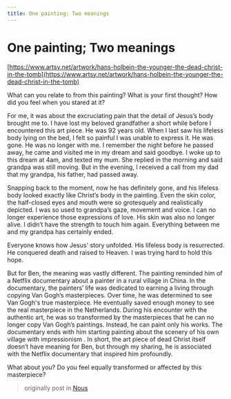 ```yaml
---
title: One painting; Two meanings
---
```

# One painting; Two meanings

[https://www.artsy.net/artwork/hans-holbein-the-younger-the-dead-christ-in-the-tomb](https://www.artsy.net/artwork/hans-holbein-the-younger-the-dead-christ-in-the-tomb)

What can you relate to from this painting? What is your first thought? How did you feel when you stared at it?

For me, it was about the excruciating pain that the detail of Jesus’s body brought me to. I have lost my beloved grandfather a short while before I encountered this art piece. He was 92 years old. When I last saw his lifeless body lying on the bed, I felt so painful I was unable to express it. He was gone. He was no longer with me. I remember the night before he passed away, he came and visited me in my dream and said goodbye. I woke up to this dream at 4am, and texted my mum. She replied in the morning and said grandpa was still moving. But in the evening, I received a call from my dad that my grandpa, his father, had passed away.

Snapping back to the moment, now he has definitely gone, and his lifeless body looked exactly like Christ’s body in the painting. Even the skin color, the half-closed eyes and mouth were so grotesquely and realistically depicted. I was so used to grandpa’s gaze, movement and voice. I can no longer experience those expressions of love. His skin was also no longer alive. I didn’t have the strength to touch him again. Everything between me and my grandpa has certainly ended.

Everyone knows how Jesus' story unfolded. His lifeless body is resurrected. He conquered death and raised to Heaven. I was trying hard to hold this hope.

But for Ben, the meaning was vastly different. The painting reminded him of a Netflix documentary about a painter in a rural village in China. In the documentary, the painters’ life was dedicated to earning a living through copying Van Gogh’s masterpieces. Over time, he was determined to see Van Gogh's true masterpiece. He eventually saved enough money to see the real masterpiece in the Netherlands. During his encounter with the authentic art, he was so transformed by the masterpieces that he can no longer copy Van Gogh’s paintings. Instead, he can paint only his works. The documentary ends with him starting painting about the scenery of his own village with impressionism . In short, the art piece of dead Christ itself doesn’t have meaning for Ben, but through my sharing, he is associated with the Netflix documentary that inspired him profoundly.

What about you? Do you feel equally transformed or affected by this masterpiece?

> originally post in [Nous](https://nousone.substack.com/p/one-painting-two-meanings?r=iqxi6)
